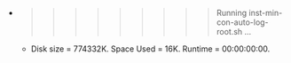* >>>>>>>>> Running inst-min-con-auto-log-root.sh ...
  * Disk size = 774332K. Space Used = 16K. Runtime = 00:00:00:00.
